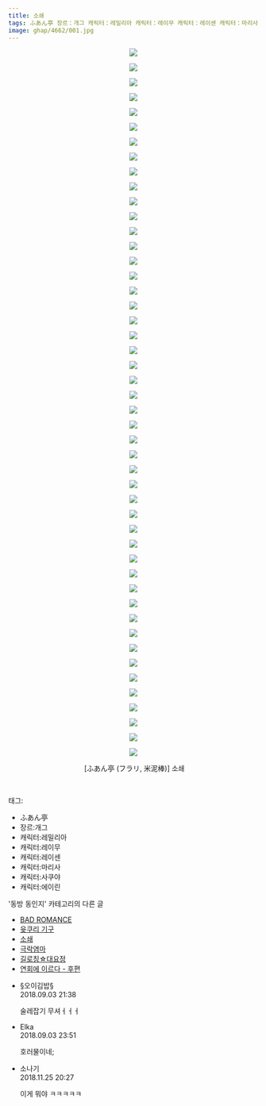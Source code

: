 ```yaml
---
title: 소쇄
tags: ふあん亭 장르：개그 캐릭터：레밀리아 캐릭터：레이무 캐릭터：레이센 캐릭터：마리사 캐릭터：사쿠야 캐릭터：에이린 フラリ 米泥棒 동방_동인지
image: ghap/4662/001.jpg
---
```

<div class="article">
<p style="text-align: center; clear: none; float: none;"><img src="{{ site.nasurl }}/ghap/4662/001.jpg"/></p>
<p style="text-align: center; clear: none; float: none;"><img src="{{ site.nasurl }}/ghap/4662/002.jpg"/></p>
<p style="text-align: center; clear: none; float: none;"><img src="{{ site.nasurl }}/ghap/4662/003.jpg"/></p>
<p style="text-align: center; clear: none; float: none;"><img src="{{ site.nasurl }}/ghap/4662/004.jpg"/></p>
<p style="text-align: center; clear: none; float: none;"><img src="{{ site.nasurl }}/ghap/4662/005.jpg"/></p>
<p style="text-align: center; clear: none; float: none;"><img src="{{ site.nasurl }}/ghap/4662/006.jpg"/></p>
<p style="text-align: center; clear: none; float: none;"><img src="{{ site.nasurl }}/ghap/4662/007.jpg"/></p>
<p style="text-align: center; clear: none; float: none;"><img src="{{ site.nasurl }}/ghap/4662/008.jpg"/></p>
<p style="text-align: center; clear: none; float: none;"><img src="{{ site.nasurl }}/ghap/4662/009.jpg"/></p>
<p style="text-align: center; clear: none; float: none;"><img src="{{ site.nasurl }}/ghap/4662/010.jpg"/></p>
<p style="text-align: center; clear: none; float: none;"><img src="{{ site.nasurl }}/ghap/4662/011.jpg"/></p>
<p style="text-align: center; clear: none; float: none;"><img src="{{ site.nasurl }}/ghap/4662/012.jpg"/></p>
<p style="text-align: center; clear: none; float: none;"><img src="{{ site.nasurl }}/ghap/4662/013.jpg"/></p>
<p style="text-align: center; clear: none; float: none;"><img src="{{ site.nasurl }}/ghap/4662/014.jpg"/></p>
<p style="text-align: center; clear: none; float: none;"><img src="{{ site.nasurl }}/ghap/4662/015.jpg"/></p>
<p style="text-align: center; clear: none; float: none;"><img src="{{ site.nasurl }}/ghap/4662/016.jpg"/></p>
<p style="text-align: center; clear: none; float: none;"><img src="{{ site.nasurl }}/ghap/4662/017.jpg"/></p>
<p style="text-align: center; clear: none; float: none;"><img src="{{ site.nasurl }}/ghap/4662/018.jpg"/></p>
<p style="text-align: center; clear: none; float: none;"><img src="{{ site.nasurl }}/ghap/4662/019.jpg"/></p>
<p style="text-align: center; clear: none; float: none;"><img src="{{ site.nasurl }}/ghap/4662/020.jpg"/></p>
<p style="text-align: center; clear: none; float: none;"><img src="{{ site.nasurl }}/ghap/4662/021.jpg"/></p>
<p style="text-align: center; clear: none; float: none;"><img src="{{ site.nasurl }}/ghap/4662/022.jpg"/></p>
<p style="text-align: center; clear: none; float: none;"><img src="{{ site.nasurl }}/ghap/4662/023.jpg"/></p>
<p style="text-align: center; clear: none; float: none;"><img src="{{ site.nasurl }}/ghap/4662/024.jpg"/></p>
<p style="text-align: center; clear: none; float: none;"><img src="{{ site.nasurl }}/ghap/4662/025.jpg"/></p>
<p style="text-align: center; clear: none; float: none;"><img src="{{ site.nasurl }}/ghap/4662/026.jpg"/></p>
<p style="text-align: center; clear: none; float: none;"><img src="{{ site.nasurl }}/ghap/4662/027.jpg"/></p>
<p style="text-align: center; clear: none; float: none;"><img src="{{ site.nasurl }}/ghap/4662/028.jpg"/></p>
<p style="text-align: center; clear: none; float: none;"><img src="{{ site.nasurl }}/ghap/4662/029.jpg"/></p>
<p style="text-align: center; clear: none; float: none;"><img src="{{ site.nasurl }}/ghap/4662/030.jpg"/></p>
<p style="text-align: center; clear: none; float: none;"><img src="{{ site.nasurl }}/ghap/4662/031.jpg"/></p>
<p style="text-align: center; clear: none; float: none;"><img src="{{ site.nasurl }}/ghap/4662/032.jpg"/></p>
<p style="text-align: center; clear: none; float: none;"><img src="{{ site.nasurl }}/ghap/4662/033.jpg"/></p>
<p style="text-align: center; clear: none; float: none;"><img src="{{ site.nasurl }}/ghap/4662/034.jpg"/></p>
<p style="text-align: center; clear: none; float: none;"><img src="{{ site.nasurl }}/ghap/4662/035.jpg"/></p>
<p style="text-align: center; clear: none; float: none;"><img src="{{ site.nasurl }}/ghap/4662/036.jpg"/></p>
<p style="text-align: center; clear: none; float: none;"><img src="{{ site.nasurl }}/ghap/4662/037.jpg"/></p>
<p style="text-align: center; clear: none; float: none;"><img src="{{ site.nasurl }}/ghap/4662/038.jpg"/></p>
<p style="text-align: center; clear: none; float: none;"><img src="{{ site.nasurl }}/ghap/4662/039.jpg"/></p>
<p style="text-align: center; clear: none; float: none;"><img src="{{ site.nasurl }}/ghap/4662/040.jpg"/></p>
<p style="text-align: center; clear: none; float: none;"><img src="{{ site.nasurl }}/ghap/4662/041.jpg"/></p>
<p style="text-align: center; clear: none; float: none;"><img src="{{ site.nasurl }}/ghap/4662/042.jpg"/></p>
<p style="text-align: center; clear: none; float: none;"><img src="{{ site.nasurl }}/ghap/4662/043.jpg"/></p>
<p style="text-align: center; clear: none; float: none;"><img src="{{ site.nasurl }}/ghap/4662/044.jpg"/></p>
<p style="text-align: center; clear: none; float: none;"><img src="{{ site.nasurl }}/ghap/4662/045.jpg"/></p>
<p style="text-align: center; clear: none; float: none;"><img src="{{ site.nasurl }}/ghap/4662/046.jpg"/></p>
<p style="text-align: center; clear: none; float: none;"><img src="{{ site.nasurl }}/ghap/4662/047.jpg"/></p>
<p style="text-align: center; clear: none; float: none;"><img src="{{ site.nasurl }}/ghap/4662/048.jpg"/></p>
<p style="text-align: center; clear: none; float: none;"> [ふあん亭 (フラリ, 米泥棒)] 소쇄</p>
<p><br/></p>
</div><div class="tagTrail">
<p>태그: </p>
<ul>
<li>ふあん亭</li>
<li>장르:개그</li>
<li>캐릭터:레밀리아</li>
<li>캐릭터:레이무</li>
<li>캐릭터:레이센</li>
<li>캐릭터:마리사</li>
<li>캐릭터:사쿠야</li>
<li>캐릭터:에이린</li>
</ul>
</div><div class="another">
<p>'동방 동인지' 카테고리의 다른 글</p>
<ul>
<li><a href="/2018-09-03-ghap_4665">BAD ROMANCE</a></li>
<li><a href="/2018-09-03-ghap_4664">윳쿠리 기구</a></li>
<li><a href="/2018-09-03-ghap_4662">소쇄</a></li>
<li><a href="/2018-09-03-ghap_4661">극락염마</a></li>
<li><a href="/2018-09-03-ghap_4660">길로칭☆대요정</a></li>
<li><a href="/2018-09-02-ghap_4657">연회에 이르다 - 후편</a></li>
</ul>
</div><div class="cb_module cb_fluid">
<div class="cb_wrt cb_profile">
<div class="comment">
<ul>
<li class="cb_thumb_off" id="comment15325545">
<div class="cb_comment_area">
<div class="cb_info_area">
<div class="cb_section">
<span class="cb_nick_name">§오이김밥§</span>
</div>
<div class="cb_section">
<span class="cb_date">2018.09.03 21:38 </span>
</div>
</div>
<div class="cb_dsc_comment">
<p class="cb_dsc">
											술레잡기 무셔ㅓㅓㅓ
										</p>
</div>
</div></li>
<li class="cb_thumb_off" id="comment15325632">
<div class="cb_comment_area">
<div class="cb_info_area">
<div class="cb_section">
<span class="cb_nick_name">Elka</span>
</div>
<div class="cb_section">
<span class="cb_date">2018.09.03 23:51 </span>
</div>
</div>
<div class="cb_dsc_comment">
<p class="cb_dsc">
											호러물이네;
										</p>
</div>
</div></li>
<li class="cb_thumb_off" id="comment15378415">
<div class="cb_comment_area">
<div class="cb_info_area">
<div class="cb_section">
<span class="cb_nick_name">소나기</span>
</div>
<div class="cb_section">
<span class="cb_date">2018.11.25 20:27 </span>
</div>
</div>
<div class="cb_dsc_comment">
<p class="cb_dsc">
											이게 뭐야 ㅋㅋㅋㅋㅋ
										</p>
</div>
</div></li>
</ul>
</div>
</div><!-- commentList close -->
</div>
